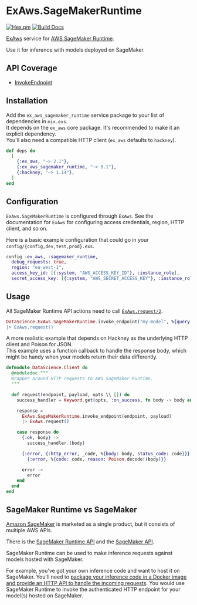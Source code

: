 # ExAws.SageMakerRuntime

[![Hex.pm](https://img.shields.io/hexpm/v/ex_aws_sagemaker_runtime.svg)](https://hex.pm/packages/ex_aws_sagemaker_runtime)
[![Build Docs](https://img.shields.io/badge/hexdocs-release-blue.svg)](https://hexdocs.pm/ex_aws_sagemaker_runtime/ExAws.html)


[ExAws](https://github.com/ex-aws/ex_aws) service for [AWS SageMaker Runtime](https://docs.aws.amazon.com/sagemaker/latest/dg/API_Operations_Amazon_SageMaker_Runtime.html).

Use it for inference with models deployed on SageMaker.

## API Coverage

- [InvokeEndpoint](https://docs.aws.amazon.com/sagemaker/latest/dg/API_runtime_InvokeEndpoint.html)

## Installation

Add the `ex_aws_sagemaker_runtime` service package to your list of dependencies in `mix.exs`.  
It depends on the `ex_aws` core package. It's recommended to make it an explicit dependency.  
You'll also need a compatible HTTP client (`ex_aws` defaults to `hackney`).

```elixir
def deps do
  [
    {:ex_aws, "~> 2.1"},
    {:ex_aws_sagemaker_runtime, "~> 0.1"},
    {:hackney, "~> 1.14"},
  ]
end
```

## Configuration

`ExAws.SageMakerRuntime` is configured through `ExAws`. See the documentation for `ExAws`
for configuring access credentials, region, HTTP client, and so on.

Here is a basic example configuration that could go in your `config/{config,dev,test,prod}.exs`.
```elixir
config :ex_aws, :sagemaker_runtime,
  debug_requests: true,
  region: "eu-west-1",
  access_key_id: [{:system, "AWS_ACCESS_KEY_ID"}, :instance_role],
  secret_access_key: [{:system, "AWS_SECRET_ACCESS_KEY"}, :instance_role]
```

## Usage

All SageMaker Runtime API actions need to call [`ExAws.request/2`](https://hexdocs.pm/ex_aws/ExAws.html#request/2).
```elixir
DataScience.ExAws.SageMakerRuntime.invoke_endpoint("my-model", %{query: "some-query})
|> ExAws.request()
```

A more realistic example that depends on Hackney as the underlying HTTP client and Poison for JSON.  
This example uses a function callback to handle the response body, which might be handy
when your models return their data differently.

```elixir
defmodule DataScience.Client do
  @moduledoc """
  Wrapper around HTTP requests to AWS SageMaker Runtime.
  """

  def request(endpoint, payload, opts \\ []) do
    success_handler = Keyword.get(opts, :on_success, fn body -> body end)

    response =
      ExAws.SageMakerRuntime.invoke_endpoint(endpoint, payload)
      |> ExAws.request()

    case response do
      {:ok, body} ->
        success_handler.(body)

      {:error, {:http_error, _code, %{body: body, status_code: code}}} ->
        {:error, %{code: code, reason: Poison.decode!(body)}}

      error ->
        error
    end
  end
end
```

## SageMaker Runtime vs SageMaker

[Amazon SageMaker](https://aws.amazon.com/sagemaker/) is marketed as a single product, but it consists of multiple AWS APIs.

There is the [SageMaker Runtime API][] and the [SageMaker API][].

SageMaker Runtime can be used to make inference requests against models hosted with SageMaker.

For example, you've got your own inference code and want to host it on SageMaker. You'll need to
[package your inference code in a Docker image and provide an HTTP API to handle the incoming requests](https://docs.aws.amazon.com/sagemaker/latest/dg/your-algorithms-inference-code.html).
You would use SageMaker Runtime to invoke the authenticated HTTP endpoint for your model(s) hosted on SageMaker.

[SageMaker Runtime API]: https://docs.aws.amazon.com/sagemaker/latest/dg/API_Operations_Amazon_SageMaker_Runtime.html
[SageMaker API]: https://docs.aws.amazon.com/sagemaker/latest/dg/API_Operations_Amazon_SageMaker_Service.html
